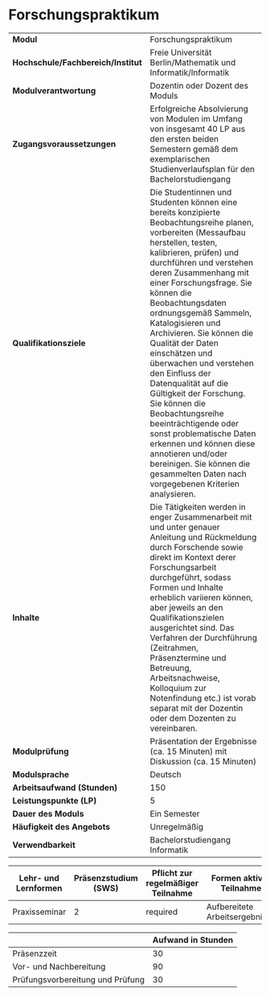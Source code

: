 # Forschungspraktikum

| | |
|-|-|
|**Modul**                           | Forschungspraktikum |
|**Hochschule/Fachbereich/Institut** | Freie Universität Berlin/Mathematik und Informatik/Informatik |
|**Modulverantwortung**              | Dozentin oder Dozent des Moduls |
|**Zugangsvoraussetzungen**          | Erfolgreiche Absolvierung von Modulen im Umfang von insgesamt 40 LP aus den ersten beiden Semestern gemäß dem exemplarischen Studienverlaufsplan für den Bachelorstudiengang |
|**Qualifikationsziele**             | Die Studentinnen und Studenten können eine bereits konzipierte Beobachtungsreihe planen, vorbereiten (Messaufbau herstellen, testen, kalibrieren, prüfen) und durchführen und verstehen deren Zusammenhang mit einer Forschungsfrage. Sie können die Beobachtungsdaten ordnungsgemäß Sammeln, Katalogisieren und Archivieren. Sie können die Qualität der Daten einschätzen und überwachen und verstehen den Einfluss der Datenqualität auf die Gültigkeit der Forschung. Sie können die Beobachtungsreihe beeinträchtigende oder sonst problematische Daten erkennen und können diese annotieren und/oder bereinigen. Sie können die gesammelten Daten nach vorgegebenen Kriterien analysieren. |
|**Inhalte**                         | Die Tätigkeiten werden in enger Zusammenarbeit mit und unter genauer Anleitung und Rückmeldung durch Forschende sowie direkt im Kontext derer Forschungsarbeit durchgeführt, sodass Formen und Inhalte erheblich variieren können, aber jeweils an den Qualifikationszielen ausgerichtet sind. Das Verfahren der Durchführung (Zeitrahmen, Präsenztermine und Betreuung, Arbeitsnachweise, Kolloquium zur Notenfindung etc.) ist vorab separat mit der Dozentin oder dem Dozenten zu vereinbaren. |
|**Modulprüfung**                    | Präsentation der Ergebnisse (ca. 15 Minuten) mit Diskussion (ca. 15 Minuten) |
|**Modulsprache**                    | Deutsch |
|**Arbeitsaufwand (Stunden)**        | 150|
|**Leistungspunkte (LP)**            | 5 |
|**Dauer des Moduls**                | Ein Semester |
|**Häufigkeit des Angebots**         | Unregelmäßig |
|**Verwendbarkeit**                  | Bachelorstudiengang Informatik |

| Lehr- und Lernformen | Präsenzstudium <br> (SWS) | Pflicht zur regelmäßiger Teilnahme | Formen aktiver Teilnahme |
| ---------------------|---------------------------|------------------------------------|------------------------- |
| Praxisseminar | 2 | required | Aufbereitete Arbeitsergebnisse |

|   | Aufwand in Stunden |
| - |--------------------|
| Präsenzzeit | 30 |
| Vor- und Nachbereitung | 90 |
| Prüfungsvorbereitung und Prüfung | 30 |
